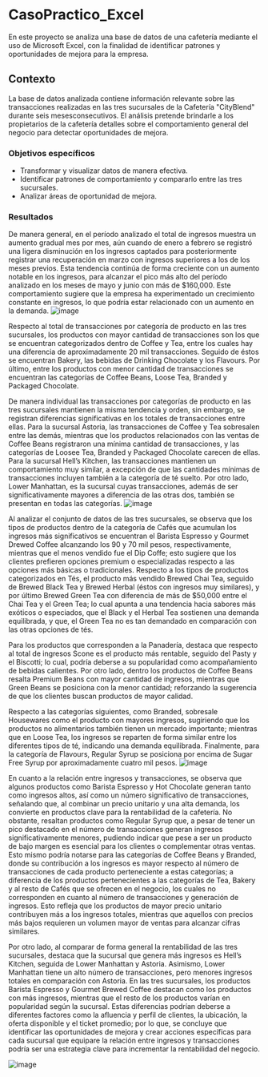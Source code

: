 # CasoPractico_Excel
En este proyecto se analiza una base de datos de una cafetería mediante el uso de Microsoft Excel, con la finalidad de identificar patrones y oportunidades de mejora para la empresa.

## Contexto
La base de datos analizada contiene información relevante sobre las transacciones realizadas en las tres sucursales de la Cafetería "CityBlend" durante seis mesesconsecutivos. El análisis pretende brindarle a los propietarios de la cafetería detalles sobre el comportamiento general del negocio para detectar oportunidades de mejora.

### Objetivos específicos 
- Transformar y visualizar datos de manera efectiva.
- Identificar patrones de comportamiento y compararlo entre las tres sucursales.
- Analizar áreas de oportunidad de mejora.

### Resultados 
De manera general, en el período analizado el total de ingresos muestra un aumento gradual mes por mes, aún cuando de enero a febrero se registró una ligera disminución en los ingresos captados para posteriormente registrar una recuperación en marzo con ingresos superiores a los de los meses previos. Esta tendencia continúa de forma creciente con un aumento notable en los ingresos, para alcanzar el pico más alto del período analizado en los meses de mayo y junio con más de $160,000. Este comportamiento sugiere que la empresa ha experimentado un crecimiento constante en ingresos, lo que podría estar relacionado con un aumento en la demanda.
![image](https://github.com/user-attachments/assets/32e9c455-d61d-46e5-b486-d55928df8f3d)

Respecto al total de transacciones por categoría de producto en las tres sucursales, los productos con mayor cantidad de transacciones son los que se encuentran categorizados dentro de Coffee y Tea, entre los cuales hay una diferencia de aproximadamente 20 mil transacciones. Seguido de éstos se encuentran Bakery, las bebidas de Drinking Chocolate y los Flavours. Por último, entre los productos con menor cantidad de transacciones se encuentran las categorías de Coffee Beans, Loose Tea, Branded y Packaged Chocolate.

De manera individual las transacciones por categorías de producto en las tres sucursales mantienen la misma tendencia y orden, sin embargo, se registran diferencias significativas en los totales de transacciones entre ellas. Para la sucursal Astoria, las transacciones de Coffee y Tea sobresalen entre las demás, mientras que los productos relacionados con las ventas de Coffee Beans registraron una mínima cantidad de transacciones, y las categorías de Loosee Tea, Branded y Packaged Chocolate carecen de ellas. Para la sucursal Hell’s Kitchen, las transacciones mantienen un comportamiento muy similar, a excepción de que las cantidades mínimas de transacciones incluyen también a la categoría de té suelto. Por otro lado, Lower Manhattan, es la sucursal cuyas transacciones, además de ser significativamente mayores a diferencia de las otras dos, también se presentan en todas las categorías. 
![image](https://github.com/user-attachments/assets/24ce5111-a3fc-4259-944c-65d1fcd7ddbf)

Al analizar el conjunto de datos de las tres sucursales, se observa que los tipos de productos dentro de la categoría de Cafés que acumulan los ingresos más significativos se encuentran el Barista Espresso y Gourmet Drewed Coffee alcanzando los 90 y 70 mil pesos, respectivamente, mientras que el menos vendido fue el Dip Coffe; esto sugiere que los clientes prefieren opciones premium o especializadas respecto a las opciones más básicas o tradicionales. Respecto a los tipos de productos categorizados en Tés, el producto más vendido Brewed Chai Tea, seguido de Brewed Black Tea y Brewed Herbal (éstos con ingresos muy similares), y por último Brewed Green Tea con diferencia de más de $50,000 entre el Chai Tea y el Green Tea; lo cual apunta a una tendencia hacia sabores más exóticos o especiados, que el Black y el Herbal Tea sostienen una demanda equilibrada, y que, el Green Tea no es tan demandado en comparación con las otras opciones de tés. 

Para los productos que corresponden a la Panadería, destaca que respecto al total de ingresos Scone es el producto más rentable, seguido del Pasty y el Biscotti; lo cual, podría deberse a su popularidad como acompañamiento de bebidas calientes. Por otro lado, dentro los productos de Coffee Beans resalta Premium Beans con mayor cantidad de ingresos, mientras que Green Beans se posiciona con la menor cantidad; reforzando la sugerencia de que los clientes buscan productos de mayor calidad. 

Respecto a las categorías siguientes, como Branded, sobresale Housewares como el producto con mayores ingresos, sugiriendo que los productos no alimentarios también tienen un mercado importante; mientras que en Loose Tea, los ingresos se reparten de forma similar entre los diferentes tipos de té, indicando una demanda equilibrada. Finalmente, para la categoría de Flavours, Regular Syrup se posiciona por encima de Sugar Free Syrup por aproximadamente cuatro mil pesos.
![image](https://github.com/user-attachments/assets/e1c5cf79-9bff-4e5f-bcf6-147dae3024bb)

En cuanto a la relación entre ingresos y transacciones, se observa que algunos productos como Barista Espresso y Hot Chocolate generan tanto como ingresos altos, así como un número significativo de transacciones, señalando que, al combinar un precio unitario y una alta demanda, los convierte en productos clave para la rentabilidad de la cafetería. No obstante, resaltan productos como Regular Syrup que, a pesar de tener un pico destacado en el número de transacciones generan ingresos significativamente menores, pudiendo indicar que pese a ser un producto de bajo margen es esencial para los clientes o complementar otras ventas. Esto mismo podría notarse para las categorías de Coffee Beans y Branded, donde su contribución a los ingresos es mayor respecto al número de transacciones de cada producto perteneciente a estas categorías; a diferencia de los productos pertenecientes a las categorías de Tea, Bakery y al resto de Cafés que se ofrecen en el negocio, los cuales no corresponden en cuanto al número de transacciones y generación de ingresos. Esto refleja que los productos de mayor precio unitario contribuyen más a los ingresos totales, mientras que aquellos con precios más bajos requieren un volumen mayor de ventas para alcanzar cifras similares.

Por otro lado, al comparar de forma general la rentabilidad de las tres sucursales, destaca que la sucursal que genera más ingresos es Hell’s Kitchen, seguida de Lower Manhattan y Astoria. Asimismo, Lower Manhattan tiene un alto número de transacciones, pero menores ingresos totales en comparación con Astoria. En las tres sucursales, los productos Barista Espresso y Gourmet Brewed Coffee destacan como los productos con más ingresos, mientras que el resto de los productos varían en popularidad según la sucursal. Estas diferencias podrían deberse a diferentes factores como la afluencia y perfil de clientes, la ubicación, la oferta disponible y el ticket promedio; por lo que, se concluye que identificar las oportunidades de mejora y crear acciones específicas para cada sucursal que equipare la relación entre ingresos y transacciones podría ser una estrategia clave para incrementar la rentabilidad del negocio.

![image](https://github.com/user-attachments/assets/4fb61516-6478-4728-aa95-ae783eac349c)
